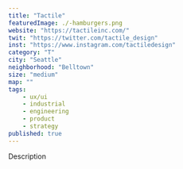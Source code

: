 ```yaml
---
title: "Tactile"
featuredImage: ./-hamburgers.png
website: "https://tactileinc.com/"
twit: "https://twitter.com/tactile_design"
inst: "https://www.instagram.com/tactiledesign"
category: "T"
city: "Seattle"
neighborhood: "Belltown"
size: "medium"
map: ""
tags:
    - ux/ui
    - industrial
    - engineering
    - product
    - strategy
published: true
---
```


Description
